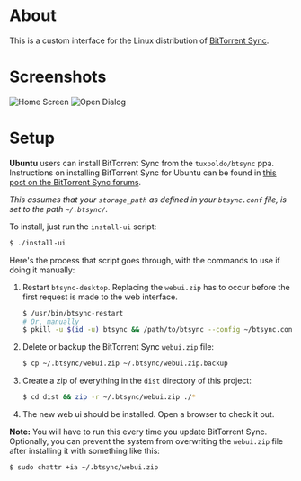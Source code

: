 # About

This is a custom interface for the Linux distribution of [BitTorrent
Sync](http://labs.bittorrent.com/experiments/sync.html).

# Screenshots

![Home Screen](https://i.imgur.com/JonBmtb.png)
![Open Dialog](https://i.imgur.com/8sAdW5g.png)

# Setup

**Ubuntu** users can install BitTorrent Sync from the `tuxpoldo/btsync` ppa.
Instructions on installing BitTorrent Sync for Ubuntu can be found in
[this post on the BitTorrent Sync forums](http://forum.bittorrent.com/topic/19560-debian-and-ubuntu-desktop-packages-for-bittorrent-sync/).

*This assumes that your `storage_path` as defined in your `btsync.conf`
file, is set to the path `~/.btsync/`.*

To install, just run the `install-ui` script:
```bash
$ ./install-ui
```

Here's the process that script goes through, with the commands to use if
doing it manually:

1. Restart `btsync-desktop`. Replacing the `webui.zip` has to occur
   before the first request is made to the web interface.

   ```bash
   $ /usr/bin/btsync-restart
   # Or, manually
   $ pkill -u $(id -u) btsync && /path/to/btsync --config ~/btsync.conf
   ```

1. Delete or backup the BitTorrent Sync `webui.zip` file:

   ```bash
   $ cp ~/.btsync/webui.zip ~/.btsync/webui.zip.backup
   ```

1. Create a zip of everything in the `dist` directory of this project:

   ```bash
   $ cd dist && zip -r ~/.btsync/webui.zip ./*
   ```

1. The new web ui should be installed. Open a browser to check it out.

**Note:** You will have to run this every time you update BitTorrent Sync.
Optionally, you can prevent the system from overwriting the `webui.zip` file
after installing it with something like this:
```bash
$ sudo chattr +ia ~/.btsync/webui.zip
```
